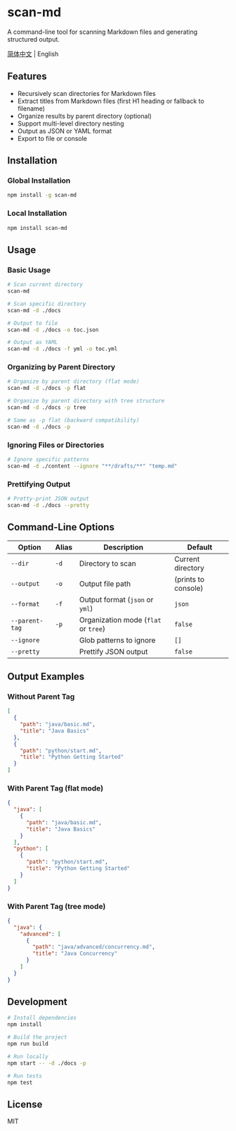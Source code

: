 # scan-md

A command-line tool for scanning Markdown files and generating structured output.

[简体中文](./README.zh-CN.md) | English

## Features

- Recursively scan directories for Markdown files
- Extract titles from Markdown files (first H1 heading or fallback to filename)
- Organize results by parent directory (optional)
- Support multi-level directory nesting
- Output as JSON or YAML format
- Export to file or console

## Installation

### Global Installation

```bash
npm install -g scan-md
```

### Local Installation

```bash
npm install scan-md
```

## Usage

### Basic Usage

```bash
# Scan current directory
scan-md

# Scan specific directory
scan-md -d ./docs

# Output to file
scan-md -d ./docs -o toc.json

# Output as YAML
scan-md -d ./docs -f yml -o toc.yml
```

### Organizing by Parent Directory

```bash
# Organize by parent directory (flat mode)
scan-md -d ./docs -p flat

# Organize by parent directory with tree structure
scan-md -d ./docs -p tree

# Same as -p flat (backward compatibility)
scan-md -d ./docs -p
```

### Ignoring Files or Directories

```bash
# Ignore specific patterns
scan-md -d ./content --ignore "**/drafts/**" "temp.md"
```

### Prettifying Output

```bash
# Pretty-print JSON output
scan-md -d ./docs --pretty
```

## Command-Line Options

| Option         | Alias | Description                          | Default             |
| -------------- | ----- | ------------------------------------ | ------------------- |
| `--dir`        | `-d`  | Directory to scan                    | Current directory   |
| `--output`     | `-o`  | Output file path                     | (prints to console) |
| `--format`     | `-f`  | Output format (`json` or `yml`)      | `json`              |
| `--parent-tag` | `-p`  | Organization mode (`flat` or `tree`) | `false`             |
| `--ignore`     |       | Glob patterns to ignore              | `[]`                |
| `--pretty`     |       | Prettify JSON output                 | `false`             |

## Output Examples

### Without Parent Tag

```json
[
  {
    "path": "java/basic.md",
    "title": "Java Basics"
  },
  {
    "path": "python/start.md",
    "title": "Python Getting Started"
  }
]
```

### With Parent Tag (flat mode)

```json
{
  "java": [
    {
      "path": "java/basic.md",
      "title": "Java Basics"
    }
  ],
  "python": [
    {
      "path": "python/start.md",
      "title": "Python Getting Started"
    }
  ]
}
```

### With Parent Tag (tree mode)

```json
{
  "java": {
    "advanced": [
      {
        "path": "java/advanced/concurrency.md",
        "title": "Java Concurrency"
      }
    ]
  }
}
```

## Development

```bash
# Install dependencies
npm install

# Build the project
npm run build

# Run locally
npm start -- -d ./docs -p

# Run tests
npm test
```

## License

MIT
